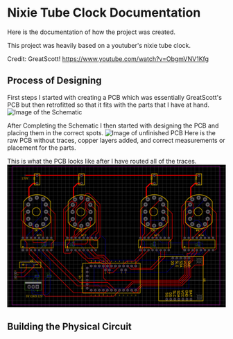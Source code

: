 # Nixie Tube Clock Documentation
Here is the documentation of how the project was created.

This project was heavily based on a youtuber's nixie tube clock.

Credit: GreatScott!
https://www.youtube.com/watch?v=ObgmVNV1Kfg 

## Process of Designing
First steps I started with creating a PCB which was essentially GreatScott's PCB but then retrofitted so that it fits with the parts that I have at hand.
![Image of the Schematic](Schematics&Pictures/Schematic_Nixie-Tube_2024-09-21.png)

After Completing the Schematic I then started with designing the PCB and placing them in the correct spots.
![Image of unfinished PCB](Schematics&Pictures/PCBDesign.png)
Here is the raw PCB without traces, copper layers added, and correct measurements or placement for the parts. 

This is what the PCB looks like after I have routed all of the traces.
![Image of routed PCB](Schematics&Pictures/RoutedPcb.png)
## Building the Physical Circuit
